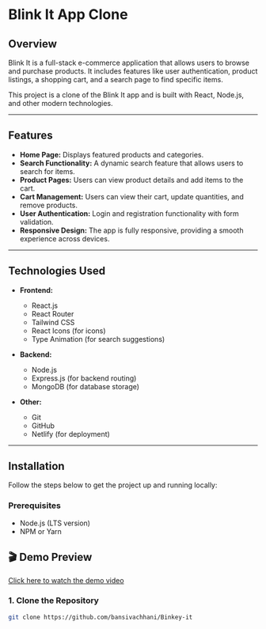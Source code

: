 # Blink It App Clone

## Overview

Blink It is a full-stack e-commerce application that allows users to browse and purchase products. It includes features like user authentication, product listings, a shopping cart, and a search page to find specific items.

This project is a clone of the Blink It app and is built with React, Node.js, and other modern technologies.

---

## Features

- **Home Page:** Displays featured products and categories.
- **Search Functionality:** A dynamic search feature that allows users to search for items.
- **Product Pages:** Users can view product details and add items to the cart.
- **Cart Management:** Users can view their cart, update quantities, and remove products.
- **User Authentication:** Login and registration functionality with form validation.
- **Responsive Design:** The app is fully responsive, providing a smooth experience across devices.

---

## Technologies Used

- **Frontend:**
  - React.js
  - React Router
  - Tailwind CSS
  - React Icons (for icons)
  - Type Animation (for search suggestions)

- **Backend:**
  - Node.js
  - Express.js (for backend routing)
  - MongoDB (for database storage)

- **Other:**
  - Git
  - GitHub
  - Netlify (for deployment)

---

## Installation

Follow the steps below to get the project up and running locally:

### Prerequisites

- Node.js (LTS version)
- NPM or Yarn

## 🎬 Demo Preview
[Click here to watch the demo video](assets/Binkey.gif)


### 1. Clone the Repository

```bash
git clone https://github.com/bansivachhani/Binkey-it



